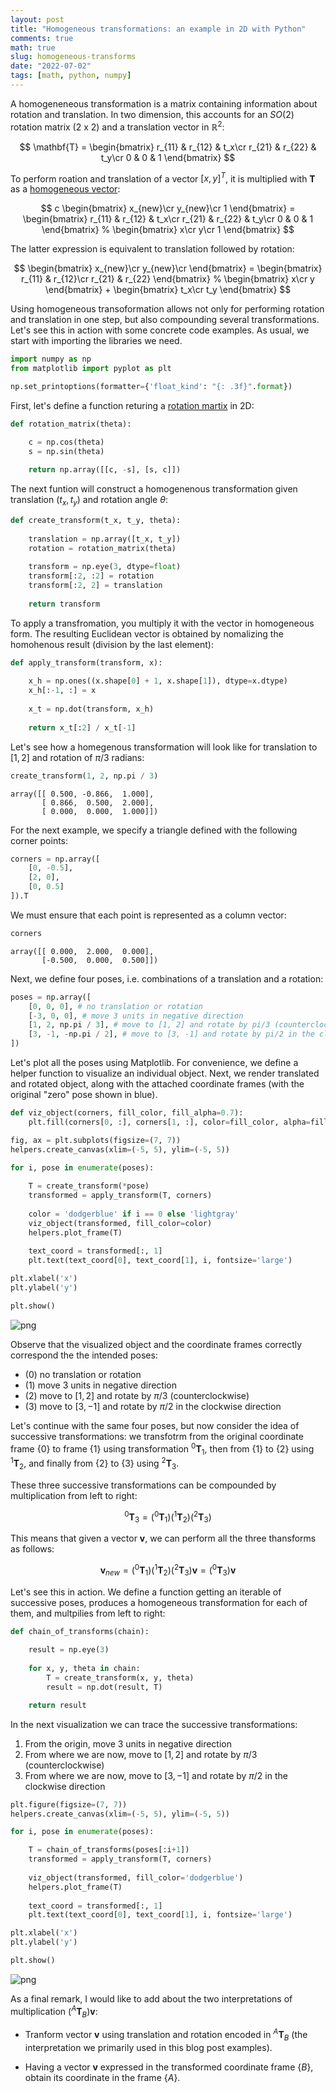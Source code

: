 ```yaml
---
layout: post
title: "Homogeneous transformations: an example in 2D with Python"
comments: true
math: true
slug: homogeneous-transforms
date: "2022-07-02"
tags: [math, python, numpy]
---
```

A homogeneneous transformation is a matrix containing information about rotation and translation. In two dimension, this accounts for an $SO(2)$ rotation matrix (2 x 2) and a translation vector in $\mathbb{R}^2$:

$$
\mathbf{T} = \begin{bmatrix}
r_{11} & r_{12} & t_x\cr
r_{21} & r_{22} & t_y\cr
0 & 0 & 1
\end{bmatrix}
$$

To perform roation and translation of a vector $[x, y]^T$, it is multiplied with $\mathbf{T}$ as a [homogeneous vector](https://alexsm.com/homogeneous-vectors/):

$$
c
\begin{bmatrix}
x_{new}\cr
y_{new}\cr
1
\end{bmatrix} =
\begin{bmatrix}
r_{11} & r_{12} & t_x\cr
r_{21} & r_{22} & t_y\cr
0 & 0 & 1
\end{bmatrix}
%
\begin{bmatrix}
x\cr
y\cr
1
\end{bmatrix}
$$

The latter expression is equivalent to translation followed by rotation:

$$
\begin{bmatrix}
x_{new}\cr
y_{new}\cr
\end{bmatrix} =
\begin{bmatrix}
r_{11} & r_{12}\cr
r_{21} & r_{22}
\end{bmatrix}
%
\begin{bmatrix}
x\cr
y
\end{bmatrix}
+
\begin{bmatrix}
t_x\cr
t_y
\end{bmatrix}
$$

Using homogeneous transoformation allows not only for performing rotation and translation in one step, but also compounding several transformations. Let's see this in action with some concrete code examples. As usual, we start with importing the libraries we need.


```python
import numpy as np
from matplotlib import pyplot as plt

np.set_printoptions(formatter={'float_kind': "{: .3f}".format})
```

First, let's define a function returing a [rotation martix](https://en.wikipedia.org/wiki/Rotation_matrix) in 2D:


```python
def rotation_matrix(theta):

    c = np.cos(theta)
    s = np.sin(theta)
    
    return np.array([[c, -s], [s, c]])
```

The next funtion will construct a homogenenous transformation given translation $(t_x, t_y)$ and rotation angle $\theta$:


```python
def create_transform(t_x, t_y, theta):
    
    translation = np.array([t_x, t_y])
    rotation = rotation_matrix(theta)
    
    transform = np.eye(3, dtype=float)
    transform[:2, :2] = rotation
    transform[:2, 2] = translation
    
    return transform
```

To apply a transfromation, you multiply it with the vector in homogeneous form. The resulting Euclidean vector is obtained by nomalizing the homohenous result (division by the last element):


```python
def apply_transform(transform, x):
    
    x_h = np.ones((x.shape[0] + 1, x.shape[1]), dtype=x.dtype)
    x_h[:-1, :] = x
    
    x_t = np.dot(transform, x_h)
    
    return x_t[:2] / x_t[-1]
```

Let's see how a homegenous transformation will look like for translation to $[1, 2]$ and rotation of $\pi/3$ radians:


```python
create_transform(1, 2, np.pi / 3)
```




    array([[ 0.500, -0.866,  1.000],
           [ 0.866,  0.500,  2.000],
           [ 0.000,  0.000,  1.000]])



For the next example, we specify a triangle defined with the following corner points:


```python
corners = np.array([
    [0, -0.5], 
    [2, 0], 
    [0, 0.5]
]).T
```

We must ensure that each point is represented as a column vector:


```python
corners
```




    array([[ 0.000,  2.000,  0.000],
           [-0.500,  0.000,  0.500]])



Next, we define four poses, i.e. combinations of a translation and a rotation:


```python
poses = np.array([
    [0, 0, 0], # no translation or rotation
    [-3, 0, 0], # move 3 units in negative direction
    [1, 2, np.pi / 3], # move to [1, 2] and rotate by pi/3 (counterclockwise)
    [3, -1, -np.pi / 2], # move to [3, -1] and rotate by pi/2 in the clockwise direction
])
```

Let's plot all the poses using Matplotlib. For convenience, we define a helper function to visualize an individual object. Next, we render translated and rotated object, along with the attached coordinate frames (with the original "zero" pose shown in blue).


```python
def viz_object(corners, fill_color, fill_alpha=0.7):
    plt.fill(corners[0, :], corners[1, :], color=fill_color, alpha=fill_alpha)
```


```python
fig, ax = plt.subplots(figsize=(7, 7))
helpers.create_canvas(xlim=(-5, 5), ylim=(-5, 5))

for i, pose in enumerate(poses):
    
    T = create_transform(*pose)
    transformed = apply_transform(T, corners)
    
    color = 'dodgerblue' if i == 0 else 'lightgray'
    viz_object(transformed, fill_color=color)
    helpers.plot_frame(T)
    
    text_coord = transformed[:, 1]
    plt.text(text_coord[0], text_coord[1], i, fontsize='large')

plt.xlabel('x')
plt.ylabel('y')

plt.show()
```


    
![png](/homogeneous-transforms/figure_1.png)
    


Observe that the visualized object and the coordinate frames correctly correspond the the intended poses:

 - (0) no translation or rotation
 - (1) move 3 units in negative direction
 - (2) move to $[1, 2]$ and rotate by $\pi/3$ (counterclockwise)
 - (3) move to $[3, -1]$ and rotate by $\pi/2$ in the clockwise direction

Let's continue with the same four poses, but now consider the idea of successive transformations: we transfotrm from the original coordinate frame $\lbrace 0 \rbrace$ to frame $\lbrace 1 \rbrace$ using transformation $^0\mathbf{T}_1$, then from $\lbrace 1 \rbrace$ to $\lbrace 2 \rbrace$ using $^1\mathbf{T}_2$, and finally from $\lbrace 2 \rbrace$ to $\lbrace 3 \rbrace$ using $^2\mathbf{T}_3$. 

These three successive transformations can be compounded by multiplication from left to right:

$$
^0\mathbf{T}_3 = (^0\mathbf{T}_1) (^1\mathbf{T}_2) (^2\mathbf{T}_3)
$$

This means that given a vector $\mathbf{v}$, we can perform all the three thansforms as follows:

$$
\mathbf{v}_{new} = (^0\mathbf{T}_1) (^1\mathbf{T}_2) (^2\mathbf{T}_3) \mathbf{v} = (^0\mathbf{T}_3) \mathbf{v}
$$

Let's see this in action. We define a function getting an iterable of successive poses, produces a homogeneous transformation for each of them, and multpilies from left to right:


```python
def chain_of_transforms(chain):
    
    result = np.eye(3)
    
    for x, y, theta in chain:
        T = create_transform(x, y, theta)
        result = np.dot(result, T)

    return result
```

In the next visualization we can trace the successive transformations:

1. From the origin, move 3 units in negative direction
2. From where we are now, move to $[1, 2]$ and rotate by $\pi/3$ (counterclockwise)
3. From where we are now, move to $[3, -1]$ and rotate by $\pi/2$ in the clockwise direction


```python
plt.figure(figsize=(7, 7))
helpers.create_canvas(xlim=(-5, 5), ylim=(-5, 5))

for i, pose in enumerate(poses):

    T = chain_of_transforms(poses[:i+1])
    transformed = apply_transform(T, corners)
    
    viz_object(transformed, fill_color='dodgerblue')
    helpers.plot_frame(T)
    
    text_coord = transformed[:, 1]
    plt.text(text_coord[0], text_coord[1], i, fontsize='large')

plt.xlabel('x')
plt.ylabel('y')

plt.show()
```


    
![png](/homogeneous-transforms/figure_2.png)
    


As a final remark, I would like to add about the two interpretations of multiplication $(^A\mathbf{T}_B) \mathbf{v}$:

 - Tranform vector $\mathbf{v}$ using translation and rotation encoded in $^A\mathbf{T}_B$ (the interpretation we primarily used in this blog post examples).
 
 - Having a vector $\mathbf{v}$ expressed in the transformed coordinate frame $\lbrace B \rbrace$, obtain its coordinate in the frame $\lbrace A \rbrace$.
